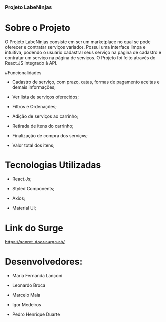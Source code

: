 ###  Projeto LabeNinjas

# Sobre o Projeto 

O Projeto LabeNinjas consiste em ser um marketplace no qual se pode oferecer
e contratar serviços variados. Possui uma interface limpa e intuitiva, podendo
o usuário cadastrar seus serviço na página de cadastro e contratar um serviço
na página de serviços. O Projeto foi feito através do React.JS integrado à API.

#Funcionalidades

- Cadastro de serviço, com prazo, datas, formas de pagamento aceitas e demais
informações; 

- Ver lista de serviços oferecidos; 

- Filtros e Ordenações;

- Adição de serviços ao carrinho;

- Retirada de itens do carrinho;

- Finalização de compra dos serviços;

- Valor total dos itens; 

# Tecnologias Utilizadas

- React.Js;

- Styled Components; 

- Axios;

- Material UI;

# Link do Surge

https://secret-door.surge.sh/

# Desenvolvedores: 

- Maria Fernanda Lançoni 

- Leonardo Broca

- Marcelo Maia

- Igor Medeiros 

- Pedro Henrique Duarte
